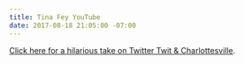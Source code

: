 ```yaml
---
title: Tina Fey YouTube
date: 2017-08-18 21:05:00 -07:00
---
```



[Click here for a hilarious take on Twitter Twit & Charlottesville](https://www.youtube.com/watch?v=iVvpXZxXWZU).